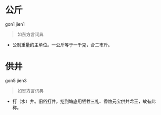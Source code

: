 # 公斤
gon1 jien1
> 如东方言词典
- 公制重量的主单位。一公斤等于一千克，合二市斤。

# 供井
gon5 jien3
> 如皋方言词典
- 打（水）井。旧俗打井，挖到塘底用牺牲三礼、香烛元宝供井龙王，故有此称。
